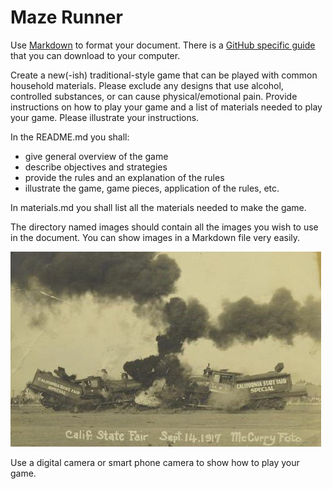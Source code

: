 # Maze Runner

Use [Markdown](https://en.wikipedia.org/wiki/Markdown) to format your document. There is a [GitHub specific guide](https://guides.github.com/pdfs/markdown-cheatsheet-online.pdf) that you can download to your computer.

Create a new(-ish) traditional-style game that can be played with common household materials. Please exclude any designs that use alcohol, controlled substances, or can cause physical/emotional pain. Provide instructions on how to play your game and a list of materials needed to play your game. Please illustrate your instructions.

In the README.md you shall:
* give general overview of the game
* describe objectives and strategies
* provide the rules and an explanation of the rules
* illustrate the game, game pieces, application of the rules, etc.

In materials.md you shall list all the materials needed to make the game.

The directory named images should contain all the images you wish to use in the document. You can show images in a Markdown file very easily.

![California State Fair September 14, 1917 Demonstration Train Wreck](images/train-wreck.jpg)

Use a digital camera or smart phone camera to show how to play your game.
